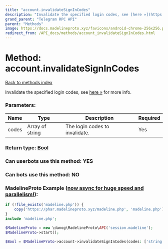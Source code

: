 ```yaml
---
title: "account.invalidateSignInCodes"
description: "Invalidate the specified login codes, see [here »](https://core.telegram.org/api/auth#invalidating-login-codes) for more info."
grand_parent: "Telegram RPC API"
parent: "Methods"
image: https://docs.madelineproto.xyz/favicons/android-chrome-256x256.png
redirect_from: /API_docs/methods/account_invalidateSignInCodes.html
---
```

# Method: account.invalidateSignInCodes
[Back to methods index](index.html)



Invalidate the specified login codes, see [here »](https://core.telegram.org/api/auth#invalidating-login-codes) for more info.

### Parameters:

| Name     |    Type       | Description | Required |
|----------|---------------|-------------|----------|
|codes|Array of [string](/API_docs/types/string.html) | The login codes to invalidate. | Yes|


### Return type: [Bool](/API_docs/types/Bool.html)

### Can userbots use this method: **YES**

### Can bots use this method: **NO**


### MadelineProto Example ([now async for huge speed and parallelism!](https://docs.madelineproto.xyz/docs/ASYNC.html)):


```php
if (!file_exists('madeline.php')) {
    copy('https://phar.madelineproto.xyz/madeline.php', 'madeline.php');
}
include 'madeline.php';

$MadelineProto = new \danog\MadelineProto\API('session.madeline');
$MadelineProto->start();

$Bool = $MadelineProto->account->invalidateSignInCodes(codes: ['string', 'string'], );
```

